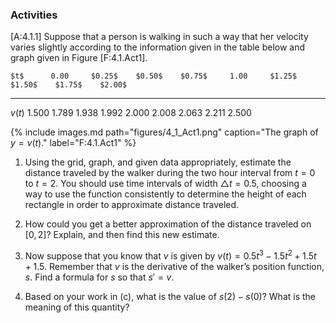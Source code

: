 ### Activities

\[A:4.1.1\] Suppose that a person is walking in such a way that her
velocity varies slightly according to the information given in the table
below and graph given in Figure \[F:4.1.Act1\].

    $t$      0.00     $0.25$    $0.50$    $0.75$     1.00     $1.25$    $1.50$    $1.75$    $2.00$
  -------- --------- --------- --------- --------- --------- --------- --------- --------- ---------
   $v(t)$   $1.500$   $1.789$   $1.938$   $1.992$   $2.000$   $2.008$   $2.063$   $2.211$   $2.500$

{% include images.md path="figures/4_1_Act1.png" caption="The graph of $y = v(t)$." label="F:4.1.Act1" %}

1.  Using the grid, graph, and given data appropriately, estimate the
    distance traveled by the walker during the two hour interval from
    $t = 0$ to $t = 2$. You should use time intervals of width
    $\triangle t = 0.5$, choosing a way to use the function consistently
    to determine the height of each rectangle in order to approximate
    distance traveled.

2.  How could you get a better approximation of the distance traveled on
    $[0,2]$? Explain, and then find this new estimate.

3.  Now suppose that you know that $v$ is given by
    $v(t) = 0.5t^3-1.5t^2+1.5t+1.5$. Remember that $v$ is the derivative
    of the walker’s position function, $s$. Find a formula for $s$ so
    that $s' = v$.

4.  Based on your work in (c), what is the value of $s(2) - s(0)$? What
    is the meaning of this quantity?